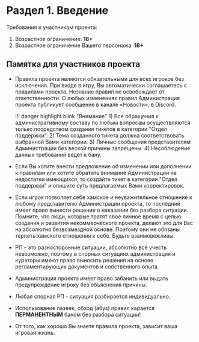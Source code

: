 # Раздел 1. Введение

Требования к участникам проекта:

1. Возрастное ограничение: **18+**
2. Возрастное ограничение Вашего персонажа: **18+**

## Памятка для участников проекта

- Правила проекта являются обязательными для всех игроков без исключения. При входе в игру, Вы автоматически соглашаетесь с правилами проекта. Незнание правил не освобождает от ответственности. О любых изменениях правил Администрация проекта публикует сообщение в канале «Новости», в Discord.

    !!! danger highlight blink "Внимание"
        1) Все обращения к административному составу по любым вопросам осуществляются только посредством создания тикетов в категории "Отдел поддержки".
        2) Тема созданного тикета должна соответствовать выбранной Вами категории.
        3) Личные сообщения представителям Администрации без веской причины запрещены.
        4) Несоблюдение данных требований ведёт к бану.
          
- Если Вы хотите внести предложение об изменении или дополнении к правилам или хотите обратить внимание Администрации на недостатки имеющихся, то создайте тикет в категории "Отдел поддержки" и опишите суть предлагаемых Вами корректировок.
- Если игрок позволяет себе хамское и неуважительное отношение к любому представителю Администрации проекта, то последний имеет право вынести решение о наказании без разбора ситуации. Помните, что люди, которые тратят свое личное время с целью создания и развития некоммерческого проекта, делают это для Вас на абсолютно безвозмездной основе. Поэтому они не обязаны терпеть хамского отношения к себе. Будьте взаимовежливы.
- РП - это разносторонние ситуации, абсолютно всё учесть невозможно, поэтому в спорных ситуациях администрация и кураторы имеют право выносить решения на основе регламентирующих документов и собственного опыта.
- Администрация проекта имеет право забанить или выдать предупреждение игроку без объяснения причины.
- Любая спорная РП - ситуация разбирается индивидуально.
- Использование лазеек, обход (абуз) правил карается **ПЕРМАНЕНТНЫМ** баном без разбора ситуации!
- От того, как хорошо Вы знаете правила проекта, зависит ваша игровая жизнь.
